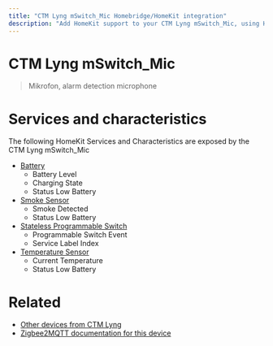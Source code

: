 ```yaml
---
title: "CTM Lyng mSwitch_Mic Homebridge/HomeKit integration"
description: "Add HomeKit support to your CTM Lyng mSwitch_Mic, using Homebridge, Zigbee2MQTT and homebridge-z2m."
---
```

<!---
This file has been GENERATED using src/docgen/docgen.ts
DO NOT EDIT THIS FILE MANUALLY!
-->
# CTM Lyng mSwitch_Mic
> Mikrofon, alarm detection microphone


# Services and characteristics
The following HomeKit Services and Characteristics are exposed by
the CTM Lyng mSwitch_Mic

* [Battery](../../battery.md)
  * Battery Level
  * Charging State
  * Status Low Battery
* [Smoke Sensor](../../sensors.md)
  * Smoke Detected
  * Status Low Battery
* [Stateless Programmable Switch](../../action.md)
  * Programmable Switch Event
  * Service Label Index
* [Temperature Sensor](../../sensors.md)
  * Current Temperature
  * Status Low Battery


# Related
* [Other devices from CTM Lyng](../index.md#ctm_lyng)
* [Zigbee2MQTT documentation for this device](https://www.zigbee2mqtt.io/devices/mSwitch_Mic.html)